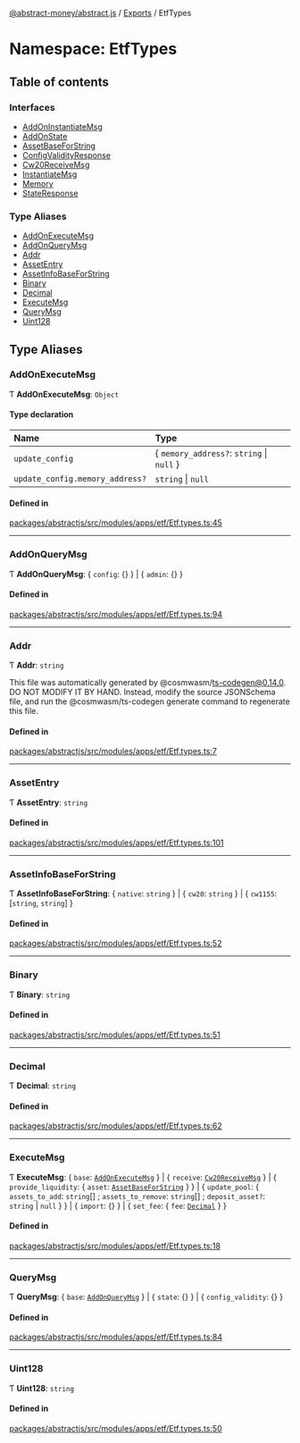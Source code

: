[@abstract-money/abstract.js](../README.md) / [Exports](../modules.md) / EtfTypes

# Namespace: EtfTypes

## Table of contents

### Interfaces

- [AddOnInstantiateMsg](../interfaces/EtfTypes.AddOnInstantiateMsg.md)
- [AddOnState](../interfaces/EtfTypes.AddOnState.md)
- [AssetBaseForString](../interfaces/EtfTypes.AssetBaseForString.md)
- [ConfigValidityResponse](../interfaces/EtfTypes.ConfigValidityResponse.md)
- [Cw20ReceiveMsg](../interfaces/EtfTypes.Cw20ReceiveMsg.md)
- [InstantiateMsg](../interfaces/EtfTypes.InstantiateMsg.md)
- [Memory](../interfaces/EtfTypes.Memory.md)
- [StateResponse](../interfaces/EtfTypes.StateResponse.md)

### Type Aliases

- [AddOnExecuteMsg](EtfTypes.md#addonexecutemsg)
- [AddOnQueryMsg](EtfTypes.md#addonquerymsg)
- [Addr](EtfTypes.md#addr)
- [AssetEntry](EtfTypes.md#assetentry)
- [AssetInfoBaseForString](EtfTypes.md#assetinfobaseforstring)
- [Binary](EtfTypes.md#binary)
- [Decimal](EtfTypes.md#decimal)
- [ExecuteMsg](EtfTypes.md#executemsg)
- [QueryMsg](EtfTypes.md#querymsg)
- [Uint128](EtfTypes.md#uint128)

## Type Aliases

### AddOnExecuteMsg

Ƭ **AddOnExecuteMsg**: `Object`

#### Type declaration

| Name | Type |
| :------ | :------ |
| `update_config` | { `memory_address?`: `string` \| ``null``  } |
| `update_config.memory_address?` | `string` \| ``null`` |

#### Defined in

[packages/abstractjs/src/modules/apps/etf/Etf.types.ts:45](https://github.com/Abstract-OS/abstract.js/blob/c46b309/packages/abstractjs/src/modules/apps/etf/Etf.types.ts#L45)

___

### AddOnQueryMsg

Ƭ **AddOnQueryMsg**: { `config`: {}  } \| { `admin`: {}  }

#### Defined in

[packages/abstractjs/src/modules/apps/etf/Etf.types.ts:94](https://github.com/Abstract-OS/abstract.js/blob/c46b309/packages/abstractjs/src/modules/apps/etf/Etf.types.ts#L94)

___

### Addr

Ƭ **Addr**: `string`

This file was automatically generated by @cosmwasm/ts-codegen@0.14.0.
DO NOT MODIFY IT BY HAND. Instead, modify the source JSONSchema file,
and run the @cosmwasm/ts-codegen generate command to regenerate this file.

#### Defined in

[packages/abstractjs/src/modules/apps/etf/Etf.types.ts:7](https://github.com/Abstract-OS/abstract.js/blob/c46b309/packages/abstractjs/src/modules/apps/etf/Etf.types.ts#L7)

___

### AssetEntry

Ƭ **AssetEntry**: `string`

#### Defined in

[packages/abstractjs/src/modules/apps/etf/Etf.types.ts:101](https://github.com/Abstract-OS/abstract.js/blob/c46b309/packages/abstractjs/src/modules/apps/etf/Etf.types.ts#L101)

___

### AssetInfoBaseForString

Ƭ **AssetInfoBaseForString**: { `native`: `string`  } \| { `cw20`: `string`  } \| { `cw1155`: [`string`, `string`]  }

#### Defined in

[packages/abstractjs/src/modules/apps/etf/Etf.types.ts:52](https://github.com/Abstract-OS/abstract.js/blob/c46b309/packages/abstractjs/src/modules/apps/etf/Etf.types.ts#L52)

___

### Binary

Ƭ **Binary**: `string`

#### Defined in

[packages/abstractjs/src/modules/apps/etf/Etf.types.ts:51](https://github.com/Abstract-OS/abstract.js/blob/c46b309/packages/abstractjs/src/modules/apps/etf/Etf.types.ts#L51)

___

### Decimal

Ƭ **Decimal**: `string`

#### Defined in

[packages/abstractjs/src/modules/apps/etf/Etf.types.ts:62](https://github.com/Abstract-OS/abstract.js/blob/c46b309/packages/abstractjs/src/modules/apps/etf/Etf.types.ts#L62)

___

### ExecuteMsg

Ƭ **ExecuteMsg**: { `base`: [`AddOnExecuteMsg`](EtfTypes.md#addonexecutemsg)  } \| { `receive`: [`Cw20ReceiveMsg`](../interfaces/EtfTypes.Cw20ReceiveMsg.md)  } \| { `provide_liquidity`: { `asset`: [`AssetBaseForString`](../interfaces/EtfTypes.AssetBaseForString.md)  }  } \| { `update_pool`: { `assets_to_add`: `string`[] ; `assets_to_remove`: `string`[] ; `deposit_asset?`: `string` \| ``null``  }  } \| { `import`: {}  } \| { `set_fee`: { `fee`: [`Decimal`](EtfTypes.md#decimal)  }  }

#### Defined in

[packages/abstractjs/src/modules/apps/etf/Etf.types.ts:18](https://github.com/Abstract-OS/abstract.js/blob/c46b309/packages/abstractjs/src/modules/apps/etf/Etf.types.ts#L18)

___

### QueryMsg

Ƭ **QueryMsg**: { `base`: [`AddOnQueryMsg`](EtfTypes.md#addonquerymsg)  } \| { `state`: {}  } \| { `config_validity`: {}  }

#### Defined in

[packages/abstractjs/src/modules/apps/etf/Etf.types.ts:84](https://github.com/Abstract-OS/abstract.js/blob/c46b309/packages/abstractjs/src/modules/apps/etf/Etf.types.ts#L84)

___

### Uint128

Ƭ **Uint128**: `string`

#### Defined in

[packages/abstractjs/src/modules/apps/etf/Etf.types.ts:50](https://github.com/Abstract-OS/abstract.js/blob/c46b309/packages/abstractjs/src/modules/apps/etf/Etf.types.ts#L50)
